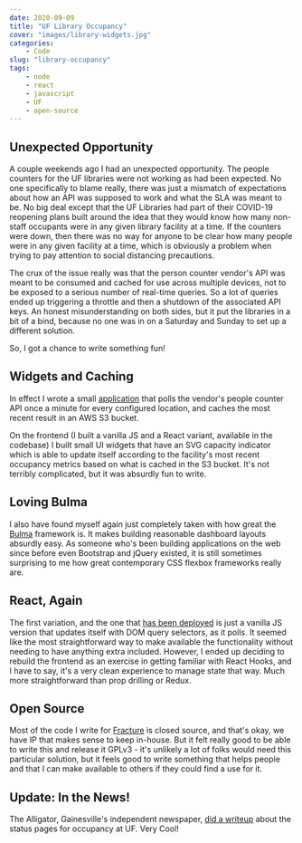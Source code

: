 ```yaml
---
date: 2020-09-09
title: "UF Library Occupancy"
cover: "images/library-widgets.jpg"
categories: 
    - Code
slug: "library-occupancy"
tags:
    - node
    - react
    - javascript
    - UF
    - open-source
---
```


## Unexpected Opportunity

A couple weekends ago I had an unexpected opportunity. The people counters for the UF libraries were not working as had been expected. No one specifically to blame really, there was just a mismatch of expectations about how an API was supposed to work and what the SLA was meant to be. No big deal except that the UF Libraries had part of their COVID-19 reopening plans built around the idea that they would know how many non-staff occupants were in any given library facility at a time. If the counters were down, then there was no way for anyone to be clear how many people were in any given facility at a time, which is obviously a problem when trying to pay attention to social distancing precautions.

The crux of the issue really was that the person counter vendor's API was meant to be consumed and cached for use across multiple devices, not to be exposed to a serious number of real-time queries. So a lot of queries ended up triggering a throttle and then a shutdown of the associated API keys. An honest misunderstanding on both sides, but it put the libraries in a bit of a bind, because no one was in on a Saturday and Sunday to set up a different solution.

So, I got a chance to write something fun!

## Widgets and Caching

In effect I wrote a small [application](https://github.com/jcoletaylor/library-occupancy) that polls the vendor's people counter API once a minute for every configured location, and caches the most recent result in an AWS S3 bucket.

On the frontend (I built a vanilla JS and a React variant, available in the codebase) I built small UI widgets that have an SVG capacity indicator which is able to update itself according to the facility's most recent occupancy metrics based on what is cached in the S3 bucket. It's not terribly complicated, but it was absurdly fun to write.

## Loving Bulma

I also have found myself again just completely taken with how great the [Bulma](https://bulma.io) framework is. It makes building reasonable dashboard layouts absurdly easy. As someone who's been building applications on the web since before even Bootstrap and jQuery existed, it is still sometimes surprising to me how great contemporary CSS flexbox frameworks really are.

## React, Again

The first variation, and the one that [has been deployed](http://www.uflib.ufl.edu/status) is just a vanilla JS version that updates itself with DOM query selectors, as it polls. It seemed like the most straightforward way to make available the functionality without needing to have anything extra included. However, I ended up deciding to rebuild the frontend as an exercise in getting familiar with React Hooks, and I have to say, it's a very clean experience to manage state that way. Much more straightforward than prop drilling or Redux.

## Open Source

Most of the code I write for [Fracture](https://fractureme.com) is closed source, and that's okay, we have IP that makes sense to keep in-house. But it felt really good to be able to write this and release it GPLv3 - it's unlikely a lot of folks would need this particular solution, but it feels good to write something that helps people and that I can make available to others if they could find a use for it.

## Update: In the News!

The Alligator, Gainesville's independent newspaper, [did a writeup](https://www.alligator.org/covid-19/smooth-sailing-for-uf-s-capacity-counters-on-campus/article_419fd54c-fea8-11ea-9d62-dfa2efcabe75.html) about the status pages for occupancy at UF. Very Cool!